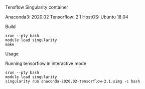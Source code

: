 Tensflow Singularity container

Anaconda3: 2020.02 
Tensorflow: 2.1
HostOS: Ubuntu 18.04

Build
```
srun --pty bash
module load singularity
make
```

Usage

Running tensorflow in interactive mode

```
srun --pty bash
module load singularity
singularity run anaconda-2020.02-tensorflow-2.1.simg -c bash
```
